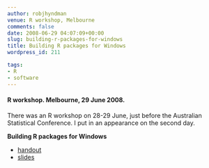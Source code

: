 ```yaml
---
author: robjhyndman
venue: R workshop, Melbourne
comments: false
date: 2008-06-29 04:07:09+00:00
slug: building-r-packages-for-windows
title: Building R packages for Windows
wordpress_id: 211

tags:
- R
- software
---
```


#### R workshop. Melbourne, 29 June 2008.

There was an R workshop on 28-29 June, just before the Australian Statistical Conference. I put in an appearance on the second day.

**Building R packages for Windows**

  * [handout](/research/Rpackages_notes.pdf)
  * [slides](/research/Rpackages.pdf)
